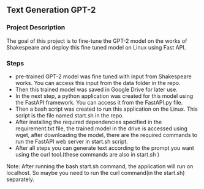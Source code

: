 ## Text Generation GPT-2
### Project Description
The goal of this project is to fine-tune the GPT-2 model on the works of Shakespeare and deploy this fine tuned model on Linux using Fast API. 
### Steps

- pre-trained GPT-2 model was fine tuned with input from Shakespeare works. You can access this input from the data folder in the repo.
- Then this trained model was saved in Google Drive for later use.
- In the next step, a python application was created for this model using the FastAPI framework. You can access it from the FastAPI.py file.
- Then a bash script was created to run this application on the Linux. This script is the file named start.sh in the repo.
- After installing the required dependencies specified in the requirement.txt file, the trained model in the drive is accessed using wget, after downloading the model, there are the required commands to run the FastAPI web server in start.sh script.
- After all steps you can generate text according to the prompt you want using the curl tool.(these commands are also in start.sh )

Note:
After running the bash start.sh command, the application will run on localhost. So maybe you need to run the curl command(in the start.sh) separately.
